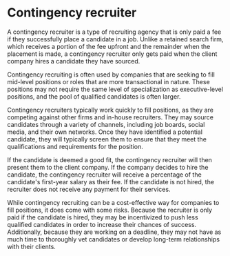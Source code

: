 # Contingency recruiter

A contingency recruiter is a type of recruiting agency that is only paid a fee if they successfully place a candidate in a job. Unlike a retained search firm, which receives a portion of the fee upfront and the remainder when the placement is made, a contingency recruiter only gets paid when the client company hires a candidate they have sourced.

Contingency recruiting is often used by companies that are seeking to fill mid-level positions or roles that are more transactional in nature. These positions may not require the same level of specialization as executive-level positions, and the pool of qualified candidates is often larger.

Contingency recruiters typically work quickly to fill positions, as they are competing against other firms and in-house recruiters. They may source candidates through a variety of channels, including job boards, social media, and their own networks. Once they have identified a potential candidate, they will typically screen them to ensure that they meet the qualifications and requirements for the position.

If the candidate is deemed a good fit, the contingency recruiter will then present them to the client company. If the company decides to hire the candidate, the contingency recruiter will receive a percentage of the candidate's first-year salary as their fee. If the candidate is not hired, the recruiter does not receive any payment for their services.

While contingency recruiting can be a cost-effective way for companies to fill positions, it does come with some risks. Because the recruiter is only paid if the candidate is hired, they may be incentivized to push less qualified candidates in order to increase their chances of success. Additionally, because they are working on a deadline, they may not have as much time to thoroughly vet candidates or develop long-term relationships with their clients.